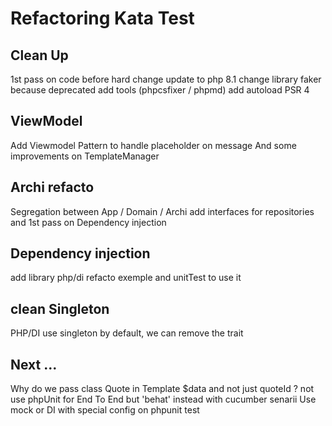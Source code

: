 # Refactoring Kata Test

## Clean Up

1st pass on code before hard change
update to php 8.1 
change library faker because deprecated
add tools (phpcsfixer / phpmd)
add autoload PSR 4

## ViewModel

Add Viewmodel Pattern to handle placeholder on message
And some improvements on TemplateManager

## Archi refacto

Segregation between App / Domain / Archi
add interfaces for repositories
and 1st pass on Dependency injection

## Dependency injection

add library php/di
refacto exemple and unitTest to use it

## clean Singleton

PHP/DI use singleton by default, we can remove the trait

## Next ...

Why do we pass class Quote in Template $data and not just quoteId ? 
not use phpUnit for End To End but 'behat' instead with cucumber senarii 
Use mock or DI with special config on phpunit test

